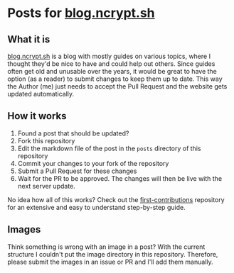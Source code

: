 # Posts for [blog.ncrypt.sh](https://blog.ncrypt.sh)

## What it is

[blog.ncrypt.sh](https://blog.ncrypt.sh) is a blog with mostly guides on various topics, where I thought they'd be nice to have and could help out others. Since guides often get old and unusable over the years, it would be great to have the option (as a reader) to submit changes to keep them up to date. This way the Author (me) just needs to accept the Pull Request and the website gets updated automatically.

## How it works

1. Found a post that should be updated?
2. Fork this repository
3. Edit the markdown file of the post in the `posts` directory of this repository
4. Commit your changes to your fork of the repository
5. Submit a Pull Request for these changes
6. Wait for the PR to be approved. The changes will then be live with the next server update.

No idea how all of this works? Check out the [first-contributions](https://github.com/firstcontributions/first-contributions) repository for an extensive and easy to understand step-by-step guide.

## Images

Think something is wrong with an image in a post? With the current structure I couldn't put the image directory in this repository. Therefore, please submit the images in an issue or PR and I'll add them manually.
